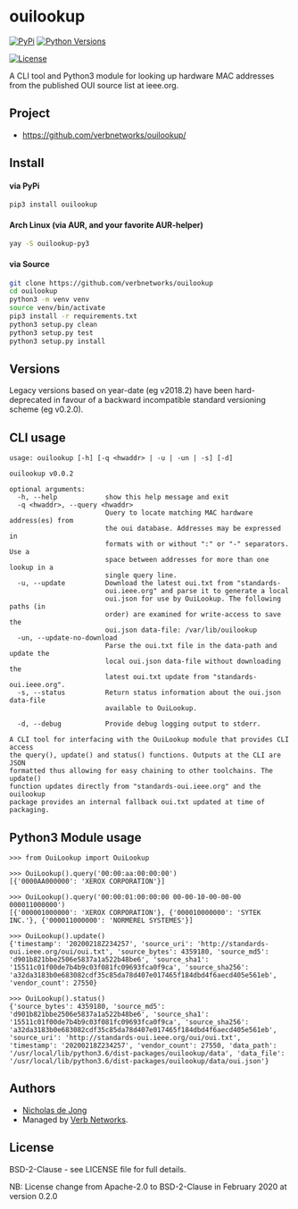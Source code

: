 # ouilookup

[![PyPi](https://img.shields.io/pypi/v/ouilookup.svg)](https://pypi.python.org/pypi/ouilookup/)
[![Python Versions](https://img.shields.io/pypi/pyversions/ouilookup.svg)](https://github.com/verbnetworks/ouilookup/)

[![License](https://img.shields.io/github/license/verbnetworks/ouilookup.svg)](https://github.com/verbnetworks/ouilookup)

A CLI tool and Python3 module for looking up hardware MAC addresses from the published OUI source list at ieee.org.

## Project
* https://github.com/verbnetworks/ouilookup/

## Install
#### via PyPi
```bash
pip3 install ouilookup
```

#### Arch Linux (via AUR, and your favorite AUR-helper)
```bash
yay -S ouilookup-py3
```

#### via Source
```bash
git clone https://github.com/verbnetworks/ouilookup
cd ouilookup
python3 -m venv venv
source venv/bin/activate
pip3 install -r requirements.txt
python3 setup.py clean
python3 setup.py test
python3 setup.py install
```

## Versions
Legacy versions based on year-date (eg v2018.2) have been hard-deprecated in favour of a backward incompatible 
standard versioning scheme (eg v0.2.0).

## CLI usage
```text
usage: ouilookup [-h] [-q <hwaddr> | -u | -un | -s] [-d]

ouilookup v0.0.2

optional arguments:
  -h, --help            show this help message and exit
  -q <hwaddr>, --query <hwaddr>
                        Query to locate matching MAC hardware address(es) from
                        the oui database. Addresses may be expressed in
                        formats with or without ":" or "-" separators. Use a
                        space between addresses for more than one lookup in a
                        single query line.
  -u, --update          Download the latest oui.txt from "standards-
                        oui.ieee.org" and parse it to generate a local
                        oui.json for use by OuiLookup. The following paths (in
                        order) are examined for write-access to save the
                        oui.json data-file: /var/lib/ouilookup
  -un, --update-no-download
                        Parse the oui.txt file in the data-path and update the
                        local oui.json data-file without downloading the
                        latest oui.txt update from "standards-oui.ieee.org".
  -s, --status          Return status information about the oui.json data-file
                        available to OuiLookup.

  -d, --debug           Provide debug logging output to stderr.

A CLI tool for interfacing with the OuiLookup module that provides CLI access
the query(), update() and status() functions. Outputs at the CLI are JSON
formatted thus allowing for easy chaining to other toolchains. The update()
function updates directly from "standards-oui.ieee.org" and the ouilookup
package provides an internal fallback oui.txt updated at time of packaging.
```

## Python3 Module usage

```console
>>> from OuiLookup import OuiLookup

>>> OuiLookup().query('00:00:aa:00:00:00')
[{'0000AA000000': 'XEROX CORPORATION'}]

>>> OuiLookup().query('00:00:01:00:00:00 00-00-10-00-00-00 000011000000')
[{'000001000000': 'XEROX CORPORATION'}, {'000010000000': 'SYTEK INC.'}, {'000011000000': 'NORMEREL SYSTEMES'}]

>>> OuiLookup().update()
{'timestamp': '20200218Z234257', 'source_uri': 'http://standards-oui.ieee.org/oui/oui.txt', 'source_bytes': 4359180, 'source_md5': 'd901b821bbe2506e5837a1a522b48be6', 'source_sha1': '15511c01f00de7b4b9c03f081fc09693fca0f9ca', 'source_sha256': 'a32da3183b0e683082cdf35c85da78d407e017465f184dbd4f6aecd405e561eb', 'vendor_count': 27550}

>>> OuiLookup().status()
{'source_bytes': 4359180, 'source_md5': 'd901b821bbe2506e5837a1a522b48be6', 'source_sha1': '15511c01f00de7b4b9c03f081fc09693fca0f9ca', 'source_sha256': 'a32da3183b0e683082cdf35c85da78d407e017465f184dbd4f6aecd405e561eb', 'source_uri': 'http://standards-oui.ieee.org/oui/oui.txt', 'timestamp': '20200218Z234257', 'vendor_count': 27550, 'data_path': '/usr/local/lib/python3.6/dist-packages/ouilookup/data', 'data_file': '/usr/local/lib/python3.6/dist-packages/ouilookup/data/oui.json'}
```

## Authors
* [Nicholas de Jong](https://nicholasdejong.com)
* Managed by [Verb Networks](https://github.com/verbnetworks).

## License
BSD-2-Clause - see LICENSE file for full details.

NB: License change from Apache-2.0 to BSD-2-Clause in February 2020 at version 0.2.0
